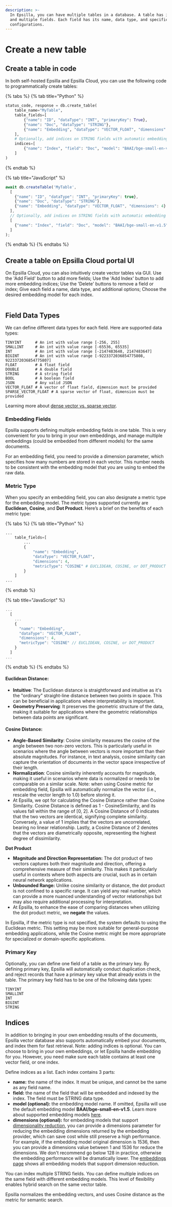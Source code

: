 ```yaml
---
description: >-
  In Epsilla, you can have multiple tables in a database. A table has its name,
  and multiple fields. Each field has its name, data type, and specific
  configurations.
---
```


# Create a new table

## Create a table in code

In both self-hosted Epsilla and Epsilla Cloud, you can use the following code to programmatically create tables:

{% tabs %}
{% tab title="Python" %}
```python
status_code, response = db.create_table(
    table_name="MyTable",
    table_fields=[
        {"name": "ID", "dataType": "INT", "primaryKey": True},
        {"name": "Doc", "dataType": "STRING"},
        {"name": "Embedding", "dataType": "VECTOR_FLOAT", "dimensions": 4}
    ],
    # Optionally, add indices on STRING fields with automatic embedding and indexing
    indices=[
        {"name": "Index", "field": "Doc", "model": "BAAI/bge-small-en-v1.5"}
    ]
)
```
{% endtab %}

{% tab title="JavaScript" %}
```javascript
await db.createTable('MyTable',
  [
    {"name": "ID", "dataType": "INT", "primaryKey": true},
    {"name": "Doc", "dataType": "STRING"},
    {"name": "Embedding", "dataType": "VECTOR_FLOAT", "dimensions": 4}
  ],
  // Optionally, add indices on STRING fields with automatic embedding and indexing
  [
    {"name": "Index", "field": "Doc", "model": "BAAI/bge-small-en-v1.5"}
  ]
);
```
{% endtab %}
{% endtabs %}

## Create a table on Epsilla Cloud portal UI

On Epsilla Cloud, you can also intuitively create vector tables via GUI. Use the 'Add Field' button to add more fields; Use the 'Add Index' button to add more embedding indices;  Use the 'Delete' buttons to remove a field or index; Give each field a name, data type, and additional options; Choose the desired embedding model for each index.

<figure><img src="../.gitbook/assets/Screenshot 2023-12-28 at 10.02.27 PM.png" alt=""><figcaption></figcaption></figure>

## Field Data Types

We can define different data types for each field. Here are supported data types:

```
TINYINT      # An int with value range [-256, 255]
SMALLINT     # An int with value range [-65536, 65535]
INT          # An int with value range [-2147483648, 2147483647]
BIGINT       # An int with value range [-9223372036854775808, 9223372036854775807]
FLOAT        # A float field
DOUBLE       # A double field
STRING       # A string field
BOOL         # A boolean field
JSON         # Any valid JSON
VECTOR_FLOAT # A vector of float field, dimension must be provided
SPARSE_VECTOR_FLOAT # A sparse vector of float, dimension must be provided
```

Learning more about [dense vector vs. sparse vector](dense-vector-vs.-sparse-vector.md).

### Embedding Fields

Epsilla supports defining multiple embedding fields in one table. This is very convenient for you to bring in your own embeddings, and manage multiple embeddings (could be embedded from different models) for the same documents.&#x20;

For an embedding field, you need to provide a dimension parameter, which specifies how many numbers are stored in each vector. This number needs to be consistent with the embedding model that you are using to embed the raw data.

### Metric Type

When you specify an embedding field, you can also designate a metric type for the embedding model. The metric types supported currently are **Euclidean**, **Cosine**, and **Dot Product**. Here’s a brief on the benefits of each metric type:

{% tabs %}
{% tab title="Python" %}
```python
...
    table_fields=[
        ...
        {
            "name": "Embedding",
            "dataType": "VECTOR_FLOAT",
            "dimensions": 4,
            "metricType": "COSINE" # EUCLIDEAN, COSINE, or DOT_PRODUCT
        }
    ]
...
```
{% endtab %}

{% tab title="JavaScript" %}
```javascript
...
  [
    ...
    {
      "name": "Embedding",
      "dataType": "VECTOR_FLOAT",
      "dimensions": 4,
      "metricType": "COSINE" // EUCLIDEAN, COSINE, or DOT_PRODUCT
    }
  ]
...
```
{% endtab %}
{% endtabs %}

#### **Euclidean Distance**:

* **Intuitive**: The Euclidean distance is straightforward and intuitive as it's the "ordinary" straight-line distance between two points in space. This can be beneficial in applications where interpretability is important.
* **Geometry Preserving**: It preserves the geometric structure of the data, making it suitable for applications where the geometric relationships between data points are significant.

#### **Cosine Distance**:

* **Angle-Based Similarity**: Cosine similarity measures the cosine of the angle between two non-zero vectors. This is particularly useful in scenarios where the angle between vectors is more important than their absolute magnitudes. For instance, in text analysis, cosine similarity can capture the orientation of documents in the vector space irrespective of their length.
* **Normalization**: Cosine similarity inherently accounts for magnitude, making it useful in scenarios where data is normalized or needs to be comparable on a similar scale. Note: when using Cosine metric for embedding field, Epsilla will automatically normalize the vector (i.e., rescale the vector length to 1.0) before storing it.
* At Epsilla, we opt for calculating the Cosine Distance rather than Cosine Similarity. Cosine Distance is defined as 1 - CosineSimilarity, and its values fall within the range of \[0, 2]. A Cosine Distance of 0 indicates that the two vectors are identical, signifying complete similarity. Conversely, a value of 1 implies that the vectors are uncorrelated, bearing no linear relationship. Lastly, a Cosine Distance of 2 denotes that the vectors are diametrically opposite, representing the highest degree of dissimilarity.

**Dot Product**

* **Magnitude and Direction Representation:** The dot product of two vectors captures both their magnitude and direction, offering a comprehensive measure of their similarity. This makes it particularly useful in contexts where both aspects are crucial, such as in certain neural network applications.
* **Unbounded Range:** Unlike cosine similarity or distance, the dot product is not confined to a specific range. It can yield any real number, which can provide a more nuanced understanding of vector relationships but may also require additional processing for interpretation.
* At Epsilla, to enhance the ease of comparing distances when utilizing the dot product metric, we **negate** the values.

In Epsilla, if the metric type is not specified, the system defaults to using the Euclidean metric. This setting may be more suitable for general-purpose embedding applications, while the Cosine metric might be more appropriate for specialized or domain-specific applications.

### Primary Key

Optionally, you can define one field of a table as the primary key. By defining primary key, Epsilla will automatically conduct duplication check, and reject records that have a primary key value that already exists in the table. The primary key field has to be one of the following data types:

```
TINYINT
SMALLINT
INT
BIGINT
STRING
```

## Indices

In addition to bringing in your own embedding results of the documents, Epsilla vector database also supports automatically embed your documents, and index them for fast retrieval. Note: adding indices is optional. You can choose to bring in your own embeddings, or let Epsilla handle embedding for you. However, you need make sure each table contains at least one vector field, or one index.

Define indices as a list. Each index contains 3 parts:

* **name:** the name of the index. It must be unique, and cannot be the same as any field name.
* **field:** the name of the field that will be embedded and indexed by the index. The field must be STRING data type.
* **model (optional):** the embedding model name. If omitted, Epsilla will use the default embedding model **BAAI/bge-small-en-v1.5**. Learn more about supported embedding models [here](embeddings.md).
* **dimensions (optional):** for embedding models that support [dimensionality reduction](https://en.wikipedia.org/wiki/Dimensionality\_reduction), you can provide a dimensions parameter for reducing the embedding dimensions returned by the embedding provider, which can save cost while still preserve a high performance. For example, if the embedding model original dimension is 1536, then you can provide a dimensions value between 1 and 1536 for reduce the dimensions. We don't recommend go below 128 in practice, otherwise the embedding performance will be dramatically lower. The [embeddings page](embeddings.md) shows all embedding models that support dimension reduction.

You can index multiple STRING fields. You can define multiple indices on the same field with different embedding models. This level of flexibility enables hybrid search on the same vector table.

Epsilla normalizes the embedding vectors, and uses Cosine distance as the metric for semantic search.
